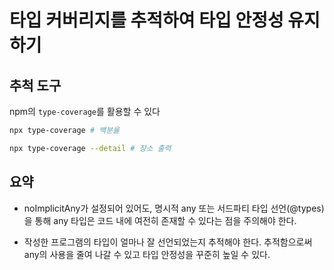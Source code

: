 # 타입 커버리지를 추적하여 타입 안정성 유지하기

## 추척 도구

npm의 `type-coverage`를 활용할 수 있다

```bash
npx type-coverage # 백분율

npx type-coverage --detail # 장소 출력
```

## 요약

- noImplicitAny가 설정되어 있어도, 명시적 any 또는 서드파티 타입 선언(@types)을 통해 any 타입은 코드 내에 여전히 존재할 수 있다는 점을 주의해야 한다.

- 작성한 프로그램의 타입이 얼마나 잘 선언되었는지 추적해야 한다.
  추적함으로써 any의 사용을 줄여 나갈 수 있고 타입 안정성을 꾸준히 높일 수 있다.
